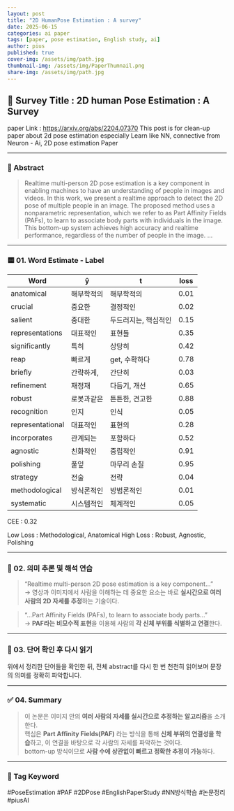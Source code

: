 ```yaml
---
layout: post
title: "2D HumanPose Estimation : A survey"
date: 2025-06-15
categories: ai paper
tags: [paper, pose estimation, English study, ai]
author: pius
published: true
cover-img: /assets/img/path.jpg
thumbnail-img: /assets/img/PaperThumnail.png
share-img: /assets/img/path.jpg
---
```


## 📄 Survey Title : 2D human Pose Estimation : A Survey

paper Link : https://arxiv.org/abs/2204.07370
This post is for clean-up paper about 2d pose estimation
especially Learn like NN, connective from Neuron - Ai, 2D pose estimation Paper

---

### 📖 Abstract

> Realtime multi-person 2D pose estimation is a key component in enabling machines to have an understanding of people in images and videos. In this work, we present a realtime approach to detect the 2D pose of multiple people in an image. The proposed method uses a nonparametric representation, which we refer to as Part Affinity Fields (PAFs), to learn to associate body parts with individuals in the image. This bottom-up system achieves high accuracy and realtime performance, regardless of the number of people in the image. ...

---

### 🟨 01. Word Estimate - Label

| Word | ŷ | t | loss|
|------|------|-----|---|
| anatomical | 해부학적의| 해부학적의 |0.01|
| crucial | 중요한 | 결정적인 | 0.02
| salient | 중대한 | 두드러지는, 핵심적인 | 0.15
| representations | 대표적인 | 표현들 | 0.35
| significantly | 특히| 상당히 | 0.42
| reap | 빠르게 |  get, 수확하다| 0.78
| briefly | 간략하게, | 간단히 | 0.03
| refinement | 재정재 | 다듬기, 개선 | 0.65
| robust | 로봇과같은 | 튼튼한, 견고한 | 0.88
| recognition  | 인지 |인식 | 0.05
| representational | 대표적인 | 표현의 |0.28
| incorporates | 관계되는 | 포함하다 |0.52
| agnostic | 친화적인 | 중립적인 | 0.91 
| polishing | 풀잎 | 마무리 손질 | 0.95
| strategy | 전술 | 전략 | 0.04
| methodological | 방식론적인 | 방법론적인 | 0.01
| systematic | 시스템적인 | 체계적인 |0.05

CEE : 0.32

Low Loss : Methodological, Anatomical
High Loss : Robust, Agnostic, Polishing


---

### 🧠 02. 의미 추론 및 해석 연습

> “Realtime multi-person 2D pose estimation is a key component...”  
→ 영상과 이미지에서 사람을 이해하는 데 중요한 요소는 바로 **실시간으로 여러 사람의 2D 자세를 추정**하는 기술이다.

> “...Part Affinity Fields (PAFs), to learn to associate body parts...”  
→ **PAF라는 비모수적 표현**을 이용해 사람의 **각 신체 부위를 식별하고 연결**한다.

---

### 📘 03. 단어 확인 후 다시 읽기

위에서 정리한 단어들을 확인한 뒤, 전체 abstract를 다시 한 번 천천히 읽어보며 문장의 의미를 정확히 파악합니다.  

---

### ✅ 04. Summary

> 이 논문은 이미지 안의 **여러 사람의 자세를 실시간으로 추정하는 알고리즘**을 소개한다.  
> 핵심은 **Part Affinity Fields(PAF)** 라는 방식을 통해 **신체 부위의 연결성을 학습**하고, 이 연결을 바탕으로 각 사람의 자세를 파악하는 것이다.  
> bottom-up 방식이므로 **사람 수에 상관없이 빠르고 정확한 추정이 가능**하다.

---

### 🧩 Tag Keyword

#PoseEstimation #PAF #2DPose #EnglishPaperStudy #NN방식학습 #논문정리 #piusAI
